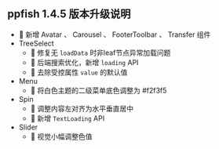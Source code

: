 ## ppfish 1.4.5 版本升级说明

- 🎊 新增 Avatar 、 Carousel 、 FooterToolbar 、 Transfer 组件
- TreeSelect
  - 🐛 修复无 `loadData` 时非leaf节点异常加载问题
  - 🎊 后端搜索优化，新增 `loading` API
  - 🔨 去除受控属性 `value` 的默认值
- Menu
  - 🔨 将白色主题的二级菜单底色调整为 #f2f3f5
- Spin
  - 🎊 调整内容左对齐为水平垂直居中
  - 🎊 新增 `TextLoading` API
- Slider
  - 🎊 视觉小幅调整色值
